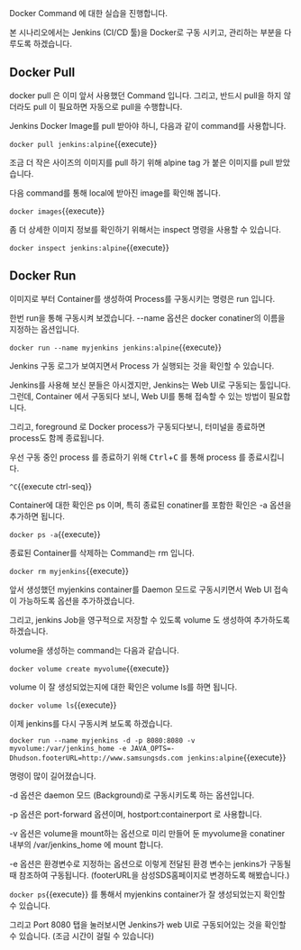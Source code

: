 Docker Command 에 대한 실습을 진행합니다.

본 시나리오에서는 Jenkins (CI/CD 툴)을 Docker로 구동 시키고, 관리하는 부분을 다루도록 하겠습니다.

## Docker Pull
docker pull 은 이미 앞서 사용했던 Command 입니다. 그리고, 반드시 pull을 하지 않더라도 pull 이 필요하면 자동으로 pull을 수행합니다.

Jenkins Docker Image를 pull 받아야 하니, 다음과 같이 command를 사용합니다.

`docker pull jenkins:alpine`{{execute}}

조금 더 작은 사이즈의 이미지를 pull 하기 위해 alpine tag 가 붙은 이미지를 pull 받았습니다.

다음 command를 통해 local에 받아진 image를 확인해 봅니다.

`docker images`{{execute}}

좀 더 상세한 이미지 정보를 확인하기 위해서는 inspect 명령을 사용할 수 있습니다.

`docker inspect jenkins:alpine`{{execute}}

## Docker Run
이미지로 부터 Container를 생성하여 Process를 구동시키는 명령은 run 입니다.

한번 run을 통해 구동시켜 보겠습니다. --name 옵션은 docker conatiner의 이름을 지정하는 옵션입니다.

`docker run --name myjenkins jenkins:alpine`{{execute}}

Jenkins 구동 로그가 보여지면서 Process 가 실행되는 것을 확인할 수 있습니다.

Jenkins를 사용해 보신 분들은 아시겠지만, Jenkins는 Web UI로 구동되는 툴입니다. 그런데, Container 에서 구동되다 보니, Web UI를 통해 접속할 수 있는 방법이 필요합니다.

그리고, foreground 로 Docker process가 구동되다보니, 터미널을 종료하면 process도 함께 종료됩니다.

우선 구동 중인 process 를 종료하기 위해 <kbd>Ctrl</kbd>+<kbd>C</kbd> 를 통해 process 를 종료시킵니다.

`^C`{{execute ctrl-seq}}

Container에 대한 확인은 ps 이며, 특히 종료된 conatiner를 포함한 확인은 -a 옵션을 추가하면 됩니다.

`docker ps -a`{{execute}}

종료된 Container를 삭제하는 Command는 rm 입니다.

`docker rm myjenkins`{{execute}}

앞서 생성했던 myjenkins container를 Daemon 모드로 구동시키면서 Web UI 접속이 가능하도록 옵션을 추가하겠습니다.

그리고, jenkins Job을 영구적으로 저장할 수 있도록 volume 도 생성하여 추가하도록 하겠습니다.

volume을 생성하는 command는 다음과 같습니다.

`docker volume create myvolume`{{execute}}

volume 이 잘 생성되었는지에 대한 확인은 volume ls를 하면 됩니다.

`docker volume ls`{{execute}}

이제 jenkins를 다시 구동시켜 보도록 하겠습니다.

`docker run --name myjenkins -d -p 8080:8080 -v myvolume:/var/jenkins_home -e JAVA_OPTS=-Dhudson.footerURL=http://www.samsungsds.com jenkins:alpine`{{execute}}

명령이 많이 길어졌습니다.

-d 옵션은 daemon 모드 (Background)로 구동시키도록 하는 옵션입니다.

-p 옵션은 port-forward 옵션이며, hostport:containerport 로 사용합니다.

-v 옵션은 volume을 mount하는 옵션으로 미리 만들어 둔 myvolume을 conatiner 내부의 /var/jenkins_home 에 mount 합니다.

-e 옵션은 환경변수로 지정하는 옵션으로 이렇게 전달된 환경 변수는 jenkins가 구동될때 참조하여 구동됩니다. (footerURL을 삼성SDS홈페이지로 변경하도록 해봤습니다.)

`docker ps`{{execute}} 를 통해서 myjenkins container가 잘 생성되었는지 확인할 수 있습니다.

그리고 Port 8080 탭을 눌러보시면 Jenkins가 web UI로 구동되어있는 것을 확인할 수 있습니다. (조금 시간이 걸릴 수 있습니다)

